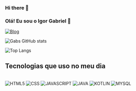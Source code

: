 ### Hi there 👋


### Olá! Eu sou o Igor Gabriel 👋

[![Blog](https://img.shields.io/badge/LinkedIn-0077B5?style=for-the-badge&logo=linkedin&logoColor=white)](https://www.linkedin.com/in/igor-gabriel-lemos-mendes-9b963b231/)

![Gabs GitHub stats](https://github-readme-stats.vercel.app/api?username=MendesGabs&show_icons=true&theme=tokyonight)

![Top Langs](https://github-readme-stats.vercel.app/api/top-langs/?username=MendesGabs&layout=compact)

## Tecnologias que uso no meu dia 
<div style="display:inline_block"><br/>
<img align="center" alt="HTML5"src="https://img.shields.io/badge/HTML5-E34F26?style=for-the-badge&logo=html5&logoColor=white"/>
<img align="center" alt="CSS"src="https://img.shields.io/badge/CSS3-1572B6?style=for-the-badge&logo=css3&logoColor=white"/>
<img align="center" alt="JAVASCRIPT"src="https://img.shields.io/badge/JavaScript-F7DF1E?style=for-the-badge&logo=javascript&logoColor=black"/>
<img align="center" alt="JAVA"src="https://img.shields.io/badge/Java-ED8B00?style=for-the-badge&logo=openjdk&logoColor=white"/>
<img align="center" alt="KOTLIN"src="https://img.shields.io/badge/Kotlin-0095D5?&style=for-the-badge&logo=kotlin&logoColor=white"/>
<img align="center" alt="MYSQL"src="https://img.shields.io/badge/MySQL-00000F?style=for-the-badge&logo=mysql&logoColor=white"/>

</div>
